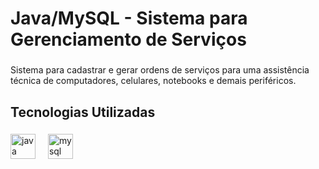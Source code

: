 <h1 align="left">Java/MySQL - Sistema para Gerenciamento de Serviços</h1>

###

<p align="left">Sistema para cadastrar e gerar ordens de serviços para uma assistência técnica de computadores, celulares, notebooks e demais periféricos.</p>

###

<h2 align="left">Tecnologias Utilizadas</h2>

###

<div align="left">
  <img src="https://cdn.jsdelivr.net/gh/devicons/devicon/icons/java/java-original.svg" height="40" alt="java logo"  />
  <img width="12" />
  <img src="https://cdn.jsdelivr.net/gh/devicons/devicon/icons/mysql/mysql-original.svg" height="40" alt="mysql logo"  />
</div>

###
